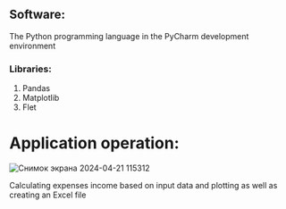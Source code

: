 ## Software:

The Python programming language in the 
PyCharm development environment

### Libraries:
  1. Pandas
  2. Matplotlib
  3. Flet

# Application operation:

![Снимок экрана 2024-04-21 115312](https://github.com/Vanya737/Finance/assets/144817452/2ba47adb-6da7-4c5f-851e-23be8eb133c8)


Calculating expenses income based on input data and 
plotting as well as creating an Excel file
